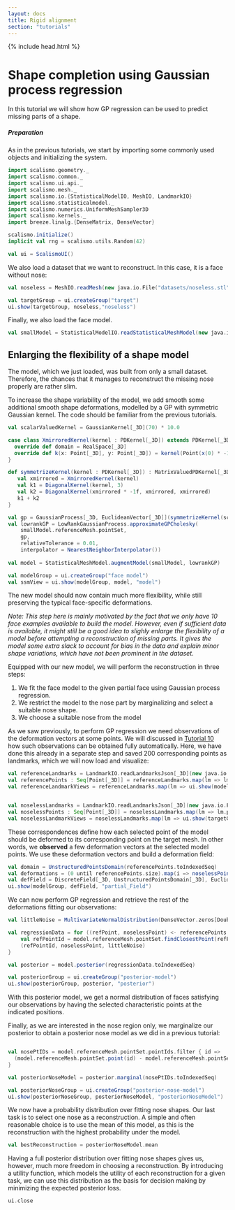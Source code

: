 ```yaml
---
layout: docs
title: Rigid alignment
section: "tutorials"
---
```


{% include head.html %}

# Shape completion using Gaussian process regression

In this tutorial we will show how GP regression can be used to predict missing parts of a shape.

##### Preparation

As in the previous tutorials, we start by importing some commonly used objects and initializing the system. 

```scala mdoc:silent
import scalismo.geometry._
import scalismo.common._
import scalismo.ui.api._
import scalismo.mesh._
import scalismo.io.{StatisticalModelIO, MeshIO, LandmarkIO}
import scalismo.statisticalmodel._
import scalismo.numerics.UniformMeshSampler3D
import scalismo.kernels._
import breeze.linalg.{DenseMatrix, DenseVector}

scalismo.initialize()
implicit val rng = scalismo.utils.Random(42)

val ui = ScalismoUI()
```

We also load a dataset that we want to reconstruct. In this case, it is a face without nose:

```scala mdoc:silent
val noseless = MeshIO.readMesh(new java.io.File("datasets/noseless.stl")).get

val targetGroup = ui.createGroup("target")
ui.show(targetGroup, noseless,"noseless")
```

Finally, we also load the face model.
```scala mdoc:silent
val smallModel = StatisticalModelIO.readStatisticalMeshModel(new java.io.File("datasets/model.h5")).get 
```

## Enlarging the flexibility of a shape model

The model, which we just loaded, was built from only a small dataset. Therefore, the chances that it manages to 
reconstruct the missing nose properly are rather slim.

To increase the shape variability of the model, we add smooth some additional smooth shape deformations, 
 modelled by a GP with symmetric Gaussian kernel. The code should be familiar from the previous tutorials. 

```scala mdoc:silent
val scalarValuedKernel = GaussianKernel[_3D](70) * 10.0

case class XmirroredKernel(kernel : PDKernel[_3D]) extends PDKernel[_3D] {
  override def domain = RealSpace[_3D]
  override def k(x: Point[_3D], y: Point[_3D]) = kernel(Point(x(0) * -1f ,x(1), x(2)), y)
}

def symmetrizeKernel(kernel : PDKernel[_3D]) : MatrixValuedPDKernel[_3D] = {
   val xmirrored = XmirroredKernel(kernel)
   val k1 = DiagonalKernel(kernel, 3)
   val k2 = DiagonalKernel(xmirrored * -1f, xmirrored, xmirrored)  
   k1 + k2
}

val gp = GaussianProcess[_3D, EuclideanVector[_3D]](symmetrizeKernel(scalarValuedKernel))
val lowrankGP = LowRankGaussianProcess.approximateGPCholesky(
    smallModel.referenceMesh.pointSet,
    gp, 
    relativeTolerance = 0.01, 
    interpolator = NearestNeighborInterpolator())
    
val model = StatisticalMeshModel.augmentModel(smallModel, lowrankGP)

val modelGroup = ui.createGroup("face model")
val ssmView = ui.show(modelGroup, model, "model")
```

The new model should now contain much more flexibility, while still preserving the typical face-specific deformations.

*Note: This step here is mainly motivated by the fact that we only have 10 face examples available to build the model. However, 
even if sufficient data is available, it might still be a good idea to slighly enlarge the flexibility of a model 
before attempting a reconstruction of missing parts. It gives the model some extra slack to account for 
bias in the data and explain minor shape variations, which have not been prominent in the dataset*.  

Equipped with our new model, we will perform the reconstruction in three steps:

1. We fit the face model to the given partial face using Gaussian process regression. 
2. We restrict the model to the nose part by marginalizing and select a suitable nose shape.
3. We choose a suitable nose from the model 

As we saw previously, to perform GP regression we need observations of the deformation vectors at some points.
We will discussed in [Tutorial 10](./tutorial10.html) how such observations can be obtained fully automatically. 
Here, we have done this already in a separate step and saved 200 corresponding points as landmarks, which we will now load and visualize:  

```scala mdoc:silent
val referenceLandmarks = LandmarkIO.readLandmarksJson[_3D](new java.io.File("datasets/modelLandmarks.json")).get
val referencePoints : Seq[Point[_3D]] = referenceLandmarks.map(lm => lm.point)
val referenceLandmarkViews = referenceLandmarks.map(lm => ui.show(modelGroup, lm, s"lm-${lm.id}"))


val noselessLandmarks = LandmarkIO.readLandmarksJson[_3D](new java.io.File("datasets/noselessLandmarks.json")).get
val noselessPoints : Seq[Point[_3D]] = noselessLandmarks.map(lm => lm.point)
val noselessLandmarkViews = noselessLandmarks.map(lm => ui.show(targetGroup, lm, s"lm-${lm.id}"))
```

These correspondences define how each selected point of the 
model should be deformed to its corresponding point on the target mesh. 
In other words, we **observed** a few deformation vectors at 
the selected model points. We use these deformation vectors and build 
a deformation field:

```scala mdoc:silent
val domain = UnstructuredPointsDomain(referencePoints.toIndexedSeq)
val deformations = (0 until referencePoints.size).map(i => noselessPoints(i) - referencePoints(i) )
val defField = DiscreteField[_3D, UnstructuredPointsDomain[_3D], EuclideanVector[_3D]](domain, deformations)
ui.show(modelGroup, defField, "partial_Field")
```

We can now perform GP regression and retrieve the rest of the deformations fitting our observations:

```scala mdoc:silent
val littleNoise = MultivariateNormalDistribution(DenseVector.zeros[Double](3), DenseMatrix.eye[Double](3) * 0.5)

val regressionData = for ((refPoint, noselessPoint) <- referencePoints zip noselessPoints) yield {
    val refPointId = model.referenceMesh.pointSet.findClosestPoint(refPoint).id 
    (refPointId, noselessPoint, littleNoise) 
}

val posterior = model.posterior(regressionData.toIndexedSeq)

val posteriorGroup = ui.createGroup("posterior-model")
ui.show(posteriorGroup, posterior, "posterior")
```

With this posterior model, we get a normal distribution of faces satisfying our observations by having the selected characteristic points at the indicated positions.


Finally, as we are interested in the nose region only, we marginalize our posterior to obtain a posterior nose model as we did in a previous tutorial:

```scala mdoc:silent

val nosePtIDs = model.referenceMesh.pointSet.pointIds.filter { id =>
  (model.referenceMesh.pointSet.point(id) - model.referenceMesh.pointSet.point(PointId(8152))).norm <= 42
}

val posteriorNoseModel = posterior.marginal(nosePtIDs.toIndexedSeq)

val posteriorNoseGroup = ui.createGroup("posterior-nose-model")
ui.show(posteriorNoseGroup, posteriorNoseModel, "posteriorNoseModel")
```

We now have a probability distribution over fitting nose shapes. Our last
task is to select one nose as a reconstruction.  A simple and often 
reasonable choice is to use the mean of this model, as this is the reconstruction
with the highest probability under the model. 
```scala mdoc:silent
val bestReconstruction = posteriorNoseModel.mean
```
Having a full posterior distribution
over fitting nose shapes gives us, however, much more freedom in choosing a
reconstruction. By introducing a utility function, which models the utility of each reconstruction for a given task, 
we can use this distribution as the basis for decision making by minimizing the expected posterior loss. 
 
 


```scala mdoc:invisible
ui.close
```